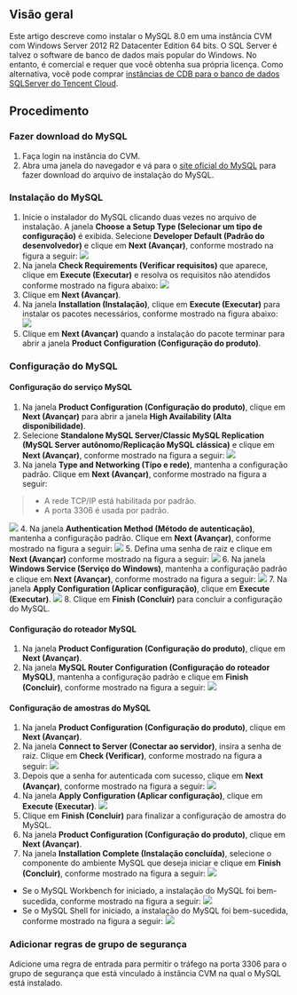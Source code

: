 ## Visão geral
Este artigo descreve como instalar o MySQL 8.0 em uma instância CVM com Windows Server 2012 R2 Datacenter Edition 64 bits. 
O SQL Server é talvez o software de banco de dados mais popular do Windows. No entanto, é comercial e requer que você obtenha sua própria licença. Como alternativa, você pode comprar [instâncias de CDB para o banco de dados SQLServer do Tencent Cloud](https://intl.cloud.tencent.com/product/sqlserver?from_cn_redirect=1).

## Procedimento

### Fazer download do MySQL
1. Faça login na instância do CVM.
2. Abra uma janela do navegador e vá para o [site oficial do MySQL](https://www.mysql.com/) para fazer download do arquivo de instalação do MySQL.

### Instalação do MySQL

1. Inicie o instalador do MySQL clicando duas vezes no arquivo de instalação. A janela **Choose a Setup Type (Selecionar um tipo de configuração)** é exibida. Selecione **Developer Default (Padrão do desenvolvedor)** e clique em **Next (Avançar)**, conforme mostrado na figura a seguir:
![](https://main.qcloudimg.com/raw/4077db7bfe9f7b97e1d7ddd649efa966.png)
2. Na janela **Check Requirements (Verificar requisitos)** que aparece, clique em **Execute (Executar)** e resolva os requisitos não atendidos conforme mostrado na figura abaixo:
![](https://main.qcloudimg.com/raw/16a5f7190d7720562681528072cf8129.png)
3. Clique em **Next (Avançar)**.
4. Na janela **Installation (Instalação)**, clique em **Execute (Executar)** para instalar os pacotes necessários, conforme mostrado na figura abaixo:
![](https://main.qcloudimg.com/raw/1b4a3e338bb816e7c47b4603a7a1dbb4.png)
5. Clique em **Next (Avançar)** quando a instalação do pacote terminar para abrir a janela **Product Configuration (Configuração do produto)**.


### Configuração do MySQL

#### Configuração do serviço MySQL

1. Na janela **Product Configuration (Configuração do produto)**, clique em **Next (Avançar)** para abrir a janela **High Availability (Alta disponibilidade)**.
2. Selecione **Standalone MySQL Server/Classic MySQL Replication (MySQL Server autônomo/Replicação MySQL clássica)** e clique em **Next (Avançar)**, conforme mostrado na figura a seguir:
![](https://main.qcloudimg.com/raw/5355f286598388f9e9846bf8122e6d98.png)
3. Na janela **Type and Networking (Tipo e rede)**, mantenha a configuração padrão. Clique em **Next (Avançar)**, conforme mostrado na figura a seguir:
> 
> - A rede TCP/IP está habilitada por padrão.
> - A porta 3306 é usada por padrão.
> 
![](https://main.qcloudimg.com/raw/fbece2fafb34beb5825ae294a8e214fd.png)
4. Na janela **Authentication Method (Método de autenticação)**, mantenha a configuração padrão. Clique em **Next (Avançar)**, conforme mostrado na figura a seguir:
![](https://main.qcloudimg.com/raw/402624aaf02dce01ca2912d3548c03de.png)
5. Defina uma senha de raiz e clique em **Next (Avançar)** conforme mostrado na figura a seguir:
![](https://main.qcloudimg.com/raw/a0472f0b93c590997e78c2f590a0f901.png)
6. Na janela **Windows Service (Serviço do Windows)**, mantenha a configuração padrão e clique em **Next (Avançar)**, conforme mostrado na figura a seguir:
![](https://main.qcloudimg.com/raw/a85625c446218a275e743ff0ec599ece.png)
7. Na janela **Apply Configuration (Aplicar configuração)**, clique em **Execute (Executar)**.
![](https://main.qcloudimg.com/raw/2ee6000630d88774951ddf8aaea16fbb.png)
8. Clique em **Finish (Concluir)** para concluir a configuração do MySQL.

#### Configuração do roteador MySQL

1. Na janela **Product Configuration (Configuração do produto)**, clique em **Next (Avançar)**.
2. Na janela **MySQL Router Configuration (Configuração do roteador MySQL)**, mantenha a configuração padrão e clique em **Finish (Concluir)**, conforme mostrado na figura a seguir:
![](https://main.qcloudimg.com/raw/adece1334b6e1579eb2ace782cf47c59.png)

#### Configuração de amostras do MySQL

1. Na janela **Product Configuration (Configuração do produto)**, clique em **Next (Avançar)**.
2. Na janela **Connect to Server (Conectar ao servidor)**, insira a senha de raiz. Clique em **Check (Verificar)**, conforme mostrado na figura a seguir:
![](https://main.qcloudimg.com/raw/ab8637391012a14ab2e5160c61675912.png)
3. Depois que a senha for autenticada com sucesso, clique em **Next (Avançar)**, conforme mostrado na figura a seguir:
![](https://main.qcloudimg.com/raw/bff0aece8da11d15a52f4db91b4d7e69.png)
4. Na janela **Apply Configuration (Aplicar configuração)**, clique em **Execute (Executar)**.
![](https://main.qcloudimg.com/raw/8fe1f90eed50860e064044b314719cf6.png)
5. Clique em **Finish (Concluir)** para finalizar a configuração de amostra do MySQL.
6. Na janela **Product Configuration (Configuração do produto)**, clique em **Next (Avançar)**.
7. Na janela **Installation Complete (Instalação concluída)**, selecione o componente do ambiente MySQL que deseja iniciar e clique em **Finish (Concluir)**, conforme mostrado na figura a seguir:
![](https://main.qcloudimg.com/raw/13f46296b85b00ce7e3bd08be13108c9.png)
 - Se o MySQL Workbench for iniciado, a instalação do MySQL foi bem-sucedida, conforme mostrado na figura a seguir:
![](https://main.qcloudimg.com/raw/288f4cfbf1a9671b73dff64a940e0dc1.png)
 - Se o MySQL Shell for iniciado, a instalação do MySQL foi bem-sucedida, conforme mostrado na figura a seguir:
![](https://main.qcloudimg.com/raw/90b788ffe3a8f92e0e5e70f35fb94356.png)


### Adicionar regras de grupo de segurança

Adicione uma regra de entrada para permitir o tráfego na porta 3306 para o grupo de segurança que está vinculado à instância CVM na qual o MySQL está instalado.





